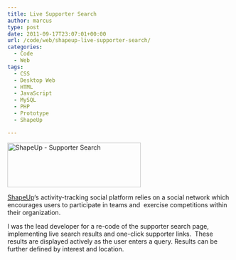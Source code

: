 ```yaml
---
title: Live Supporter Search
author: marcus
type: post
date: 2011-09-17T23:07:01+00:00
url: /code/web/shapeup-live-supporter-search/
categories:
  - Code
  - Web
tags:
  - CSS
  - Desktop Web
  - HTML
  - JavaScript
  - MySQL
  - PHP
  - Prototype
  - ShapeUp

---
```

[<img class="alignleft wp-image-215 size-medium" src="http://alexmarc.us/wp-content/uploads/2012/10/ShapeUp_SupporterSearch-300x100.png" alt="ShapeUp - Supporter Search" width="300" height="100" />][1]

[ShapeUp][2]‘s activity-tracking social platform relies on a social network which encourages users to participate in teams and  exercise competitions within their organization.

I was the lead developer for a re-code of the supporter search page, implementing live search results and one-click supporter links.  These results are displayed actively as the user enters a query. Results can be further defined by interest and location.

 [1]: http://alexmarc.us/wp-content/uploads/2012/10/ShapeUp_SupporterSearch.png
 [2]: http://www.shapeup.com/